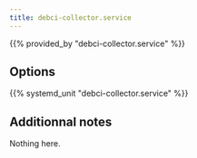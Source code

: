 ```yaml
---
title: debci-collector.service
---
```


{{% provided_by "debci-collector.service" %}}

## Options

{{% systemd_unit "debci-collector.service" %}}

## Additionnal notes

Nothing here.